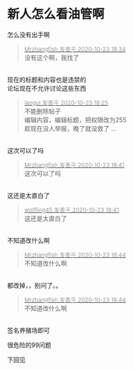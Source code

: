 # 新人怎么看油管啊


<img src="static/image/smiley/default/lol.gif" smilieid="12" border="0" alt="" />怎么没有出手啊

<div class="quote"><blockquote><font size="2"><a href="https://www.hostloc.com/forum.php?mod=redirect&amp;goto=findpost&amp;pid=9342463&amp;ptid=757695" target="_blank"><font color="#999999">Mrzhangfish 发表于 2020-10-23 18:34</font></a></font><br />
没有这个啊，我找了</blockquote></div><br />
现在的标题和内容也是违禁的<br />
论坛现在不允许讨论这些东西

<div class="quote"><blockquote><font size="2"><a href="https://www.hostloc.com/forum.php?mod=redirect&amp;goto=findpost&amp;pid=9342434&amp;ptid=757695" target="_blank"><font color="#999999">laogui 发表于 2020-10-23 18:25</font></a></font><br />
不能删除帖子<br />
编辑内容，编辑标题，把权限改为255<br />
趁现在没人举报，晚了就没救了 ...</blockquote></div><br />
这次可以了吗

<div class="quote"><blockquote><font size="2"><a href="https://www.hostloc.com/forum.php?mod=redirect&amp;goto=findpost&amp;pid=9342493&amp;ptid=757695" target="_blank"><font color="#999999">Mrzhangfish 发表于 2020-10-23 18:41</font></a></font><br />
这次可以了吗</blockquote></div><br />
这还是太直白了<img id="aimg_gB75A" onclick="zoom(this, this.src, 0, 0, 0)" class="zoom" src="https://cdn.jsdelivr.net/gh/hishis/forum-master/public/images/patch.gif" onmouseover="img_onmouseoverfunc(this)" onload="thumbImg(this)" border="0" alt="" />

<div class="quote"><blockquote><font size="2"><a href="https://www.hostloc.com/forum.php?mod=redirect&amp;goto=findpost&amp;pid=9342498&amp;ptid=757695" target="_blank"><font color="#999999">wolfling45 发表于 2020-10-23 18:41</font></a></font><br />
这还是太直白了</blockquote></div><br />
不知道改什么啊

<div class="quote"><blockquote><font size="2"><a href="https://www.hostloc.com/forum.php?mod=redirect&amp;goto=findpost&amp;pid=9342513&amp;ptid=757695" target="_blank"><font color="#999999">Mrzhangfish 发表于 2020-10-23 18:44</font></a></font><br />
不知道改什么啊</blockquote></div><br />
都改掉，，别问了。。<img id="aimg_RWfsc" onclick="zoom(this, this.src, 0, 0, 0)" class="zoom" src="https://cdn.jsdelivr.net/gh/hishis/forum-master/public/images/patch.gif" onmouseover="img_onmouseoverfunc(this)" onload="thumbImg(this)" border="0" alt="" />

<div class="quote"><blockquote><font size="2"><a href="https://www.hostloc.com/forum.php?mod=redirect&amp;goto=findpost&amp;pid=9342513&amp;ptid=757695" target="_blank"><font color="#999999">Mrzhangfish 发表于 2020-10-23 18:44</font></a></font><br />
不知道改什么啊</blockquote></div><br />
签名养殖场即可<img src="static/image/smiley/default/lol.gif" smilieid="12" border="0" alt="" />

很危险的99问题

下回见
